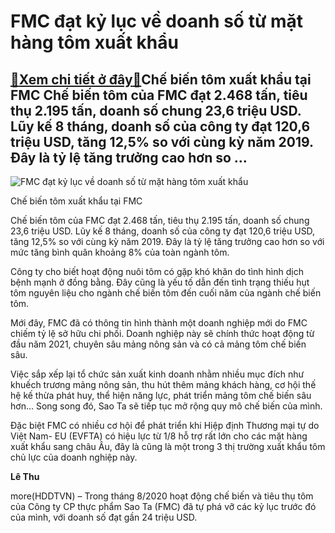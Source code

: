 FMC đạt kỷ lục về doanh số từ mặt hàng tôm xuất khẩu
====================================================

[:gift:Xem chi tiết ở đây:gift:](https://hddtvn.com/fmc-dat-ky-luc-ve-doanh-so-tu-mat-hang-tom-xuat-khau/)Chế biến tôm xuất khẩu tại FMC Chế biến tôm của FMC đạt 2.468 tấn, tiêu thụ 2.195 tấn, doanh số chung 23,6 triệu USD. Lũy kế 8 tháng, doanh số của công ty đạt 120,6 triệu USD, tăng 12,5% so với cùng kỳ năm 2019. Đây là tỷ lệ tăng trưởng cao hơn so …
---------------------------------------------------------------------------------------------------------------------------------------------------------------------------------------------------------------------------------------------------------





![FMC đạt kỷ lục về doanh số từ mặt hàng tôm xuất khẩu](https://hddtvn.com/wp-content/uploads/2021/01/fmc-du-kien-phat-hanh-9-trieu-co-phieu-trong-thang-6-09-.7005-3.jpg "undefined")


Chế biến tôm xuất khẩu tại FMC



Chế biến tôm của FMC đạt 2.468 tấn, tiêu thụ 2.195 tấn, doanh số chung 23,6 triệu USD. Lũy kế 8 tháng, doanh số của công ty đạt 120,6 triệu USD, tăng 12,5% so với cùng kỳ năm 2019. Đây là tỷ lệ tăng trưởng cao hơn so với mức tăng bình quân khoảng 8% của toàn ngành tôm.


Công ty cho biết hoạt động nuôi tôm có gặp khó khăn do tình hình dịch bệnh mạnh ở đồng bằng. Đây cũng là yếu tố dẫn đến tình trạng thiếu hụt tôm nguyên liệu cho ngành chế biến tôm đến cuối năm của ngành chế biến tôm.


Mới đây, FMC đã có thông tin hình thành một doanh nghiệp mới do FMC chiếm tỷ lệ sở hữu chi phối. Doanh nghiệp này sẽ chính thức hoạt động từ đầu năm 2021, chuyên sâu mảng nông sản và có cả mảng tôm chế biến sâu.


Việc sắp xếp lại tổ chức sản xuất kinh doanh nhằm nhiều mục đích như khuếch trương mảng nông sản, thu hút thêm mảng khách hàng, cơ hội thế hệ kế thừa phát huy, thể hiện năng lực, phát triển mảng tôm chế biến sâu hơn… Song song đó, Sao Ta sẽ tiếp tục mở rộng quy mô chế biến của mình.


Đặc biệt FMC có nhiều cơ hội để phát triển khi Hiệp định Thương mại tự do Việt Nam- EU (EVFTA) có hiệu lực từ 1/8 hỗ trợ rất lớn cho các mặt hàng xuất khẩu sang châu Âu, đây là cũng là một trong 3 thị trường xuất khẩu tôm chủ lực của doanh nghiệp này.




**Lê Thu**



more(HDDTVN) – Trong tháng 8/2020 hoạt động chế biến và tiêu thụ tôm của Công ty CP thực phẩm Sao Ta (FMC) đã tự phá vỡ các kỷ lục trước đó của mình, với doanh số đạt gần 24 triệu USD.

